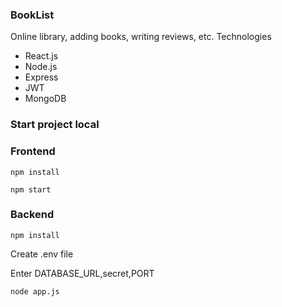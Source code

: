 ### BookList
Online library, adding books, writing reviews, etc.
Technologies
- React.js
- Node.js
- Express
- JWT
- MongoDB

### Start project local

### Frontend
```
npm install
```

```
npm start
```

### Backend

```
npm install
```
Create .env file

Enter DATABASE_URL,secret,PORT

```
node app.js
```

